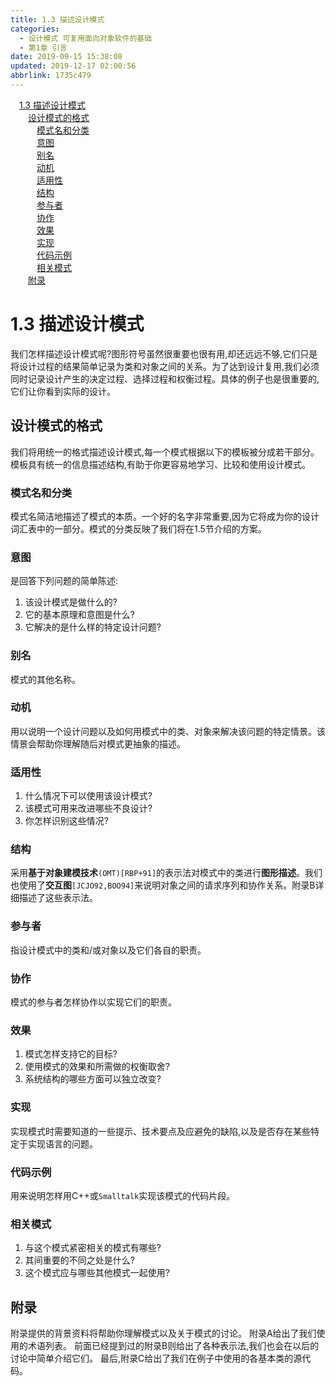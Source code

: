 ```yaml
---
title: 1.3 描述设计模式
categories: 
  - 设计模式 可复用面向对象软件的基础
  - 第1章 引言
date: 2019-09-15 15:38:08
updated: 2019-12-17 02:00:56
abbrlink: 1735c479
---
```

<div id='my_toc'><a href="/ReadingNotes/1735c479/#1-3-描述设计模式" class="header_1">1.3 描述设计模式</a>&nbsp;<br><a href="/ReadingNotes/1735c479/#设计模式的格式" class="header_2">设计模式的格式</a>&nbsp;<br><a href="/ReadingNotes/1735c479/#模式名和分类" class="header_3">模式名和分类</a>&nbsp;<br><a href="/ReadingNotes/1735c479/#意图" class="header_3">意图</a>&nbsp;<br><a href="/ReadingNotes/1735c479/#别名" class="header_3">别名</a>&nbsp;<br><a href="/ReadingNotes/1735c479/#动机" class="header_3">动机</a>&nbsp;<br><a href="/ReadingNotes/1735c479/#适用性" class="header_3">适用性</a>&nbsp;<br><a href="/ReadingNotes/1735c479/#结构" class="header_3">结构</a>&nbsp;<br><a href="/ReadingNotes/1735c479/#参与者" class="header_3">参与者</a>&nbsp;<br><a href="/ReadingNotes/1735c479/#协作" class="header_3">协作</a>&nbsp;<br><a href="/ReadingNotes/1735c479/#效果" class="header_3">效果</a>&nbsp;<br><a href="/ReadingNotes/1735c479/#实现" class="header_3">实现</a>&nbsp;<br><a href="/ReadingNotes/1735c479/#代码示例" class="header_3">代码示例</a>&nbsp;<br><a href="/ReadingNotes/1735c479/#相关模式" class="header_3">相关模式</a>&nbsp;<br><a href="/ReadingNotes/1735c479/#附录" class="header_2">附录</a>&nbsp;<br></div>
<style>.header_1{margin-left: 1em;}.header_2{margin-left: 2em;}.header_3{margin-left: 3em;}.header_4{margin-left: 4em;}.header_5{margin-left: 5em;}.header_6{margin-left: 6em;}</style>
<!--more-->
<script>if (navigator.platform.search('arm')==-1){document.getElementById('my_toc').style.display = 'none';}var e,p = document.getElementsByTagName('p');while (p.length>0) {e = p[0];e.parentElement.removeChild(e);}</script>

<!--end-->
# 1.3 描述设计模式 #
我们怎样描述设计模式呢?图形符号虽然很重要也很有用,却还远远不够,它们只是将设计过程的结果简单记录为类和对象之间的关系。为了达到设计复用,我们必须同时记录设计产生的决定过程、选择过程和权衡过程。具体的例子也是很重要的,它们让你看到实际的设计。
## 设计模式的格式 ##
我们将用统一的格式描述设计模式,每一个模式根据以下的模板被分成若干部分。模板具有统一的信息描述结构,有助于你更容易地学习、比较和使用设计模式。
### 模式名和分类 ###
模式名简洁地描述了模式的本质。一个好的名字非常重要,因为它将成为你的设计词汇表中的一部分。模式的分类反映了我们将在1.5节介绍的方案。
### 意图 ###
是回答下列问题的简单陈述:
1. 该设计模式是做什么的?
2. 它的基本原理和意图是什么?
3. 它解决的是什么样的特定设计问题?

### 别名 ###
模式的其他名称。
### 动机 ###
用以说明一个设计问题以及如何用模式中的类、对象来解决该问题的特定情景。该情景会帮助你理解随后对模式更抽象的描述。
### 适用性 ###
1. 什么情况下可以使用该设计模式?
2. 该模式可用来改进哪些不良设计?
3. 你怎样识别这些情况?

### 结构 ###
采用**基于对象建模技术**`(OMT)[RBP+91]`的表示法对模式中的类进行**图形描述**。我们也使用了**交互图**`[JCJO92,BOO94]`来说明对象之间的请求序列和协作关系。附录B详细描述了这些表示法。
### 参与者 ###
指设计模式中的类和/或对象以及它们各自的职责。
### 协作 ###
模式的参与者怎样协作以实现它们的职责。
### 效果 ###
1. 模式怎样支持它的目标?
2. 使用模式的效果和所需做的权衡取舍?
3. 系统结构的哪些方面可以独立改变?

### 实现 ###
实现模式时需要知道的一些提示、技术要点及应避免的缺陷,以及是否存在某些特定于实现语言的问题。
### 代码示例 ###
用来说明怎样用C++或`Smalltalk`实现该模式的代码片段。
### 相关模式 ###
1. 与这个模式紧密相关的模式有哪些?
2. 其间重要的不同之处是什么?
3. 这个模式应与哪些其他模式一起使用?

## 附录 ##
附录提供的背景资料将帮助你理解模式以及关于模式的讨论。
附录A给出了我们使用的术语列表。
前面已经提到过的附录B则给出了各种表示法,我们也会在以后的讨论中简单介绍它们。
最后,附录C给出了我们在例子中使用的各基本类的源代码。
